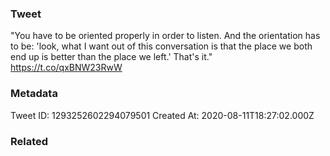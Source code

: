 ### Tweet
"You have to be oriented properly in order to listen. And the orientation has to be: 'look, what I want out of this conversation is that the place we both end up is better than the place we left.' That's it." https://t.co/qxBNW23RwW

### Metadata
Tweet ID: 1293252602294079501
Created At: 2020-08-11T18:27:02.000Z

### Related

